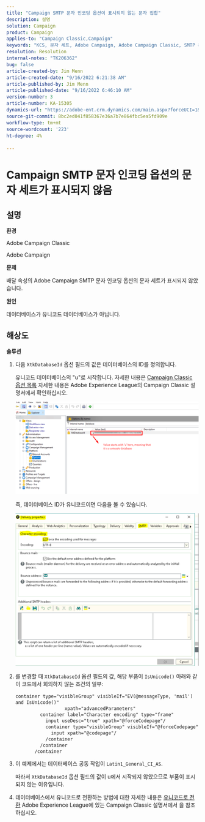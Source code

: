 ```yaml
---
title: "Campaign SMTP 문자 인코딩 옵션이 표시되지 않는 문자 집합"
description: 설명
solution: Campaign
product: Campaign
applies-to: "Campaign Classic,Campaign"
keywords: "KCS, 문자 세트, Adobe Campaign, Adobe Campaign Classic, SMTP 문자 인코딩 옵션이 표시되지 않음, XtkDatabaseId 변수"
resolution: Resolution
internal-notes: "TK206362"
bug: false
article-created-by: Jim Menn
article-created-date: "9/16/2022 6:21:38 AM"
article-published-by: Jim Menn
article-published-date: "9/16/2022 6:46:10 AM"
version-number: 3
article-number: KA-15305
dynamics-url: "https://adobe-ent.crm.dynamics.com/main.aspx?forceUCI=1&pagetype=entityrecord&etn=knowledgearticle&id=3c647acd-8735-ed11-9db1-0022480866ad"
source-git-commit: 8bc2ed041f858367e36a7b7e864fbc5ea5fd909e
workflow-type: tm+mt
source-wordcount: '223'
ht-degree: 4%

---
```


# Campaign SMTP 문자 인코딩 옵션의 문자 세트가 표시되지 않음

## 설명

<b>환경</b>

Adobe Campaign Classic

Adobe Campaign

<b>문제</b>

배달 속성의 Adobe Campaign SMTP 문자 인코딩 옵션의 문자 세트가 표시되지 않았습니다.

<b>원인</b>

데이터베이스가 유니코드 데이터베이스가 아닙니다.

## 해상도

<b>솔루션</b>

1. 다음 `XtkDatabaseId` 옵션 필드의 값은 데이터베이스의 ID를 정의합니다.

   유니코드 데이터베이스의 &quot;u&quot;로 시작합니다. 자세한 내용은 [Campaign Classic 옵션 목록](https://docs.adobe.com/content/help/en/campaign-classic/using/installing-campaign-classic/appendices/configuring-campaign-options.html) 자세한 내용은 Adobe Experience League의 Campaign Classic 설명서에서 확인하십시오.

   ![](assets/c05936a7-51d0-ec11-a7b5-00224809c556.png)

   즉, 데이터베이스 ID가 유니코드이면 다음을 볼 수 있습니다.

   ![](assets/___c05936a7-51d0-ec11-a7b5-00224809c556___.png)

1. 를 변경할 때 `XtkDatabaseId` 옵션 필드의 값, 해당 부품이 `IsUnicode()` 아래와 같이 코드에서 회의하지 않는 조건의 일부:

   ```
   container type="visibleGroup" visibleIf="EV(@messageType, 'mail') and IsUnicode()"
                     xpath="advancedParameters"
            container label="Character encoding" type="frame"
              input useDesc="true" xpath="@forceCodepage"/
              container type="visibleGroup" visibleIf="@forceCodepage"
                input xpath="@codepage"/
              /container
            /container
          /container
   ```

1. 이 예제에서는 데이터베이스 공동 작업이 `Latin1_General_CI_AS`.

   따라서 `XtkDatabaseId` 옵션 필드의 값이 u에서 시작되지 않았으므로 부품이 표시되지 않는 이유입니다.

1. 데이터베이스에서 유니코드로 전환하는 방법에 대한 자세한 내용은 [유니코드로 전환](https://docs.adobe.com/content/help/en/campaign-classic/using/monitoring-campaign-classic/updating-adobe-campaign/switching-to-unicode.html) Adobe Experience League에 있는 Campaign Classic 설명서에서 을 참조하십시오.
